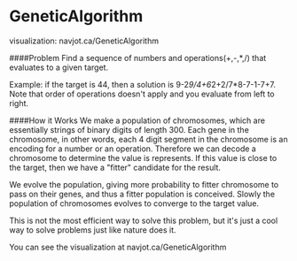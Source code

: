 GeneticAlgorithm
================

visualization: navjot.ca/GeneticAlgorithm

####Problem
Find a sequence of numbers and operations(+,-,*,/) that evaluates to a given target.

Example: if the target is 44, then a solution is 9-2*9/4+6*2+2/7*8-7-1-7+7. Note that order of operations doesn't apply and you evaluate from left to right.

####How it Works
We make a population of chromosomes, which are essentially strings of binary digits of length 300. Each gene in the chromosome, in other words, each 4 digit segment in the chromosome is an encoding for a number or an operation. Therefore we can decode a chromosome to determine the value is represents. If this value is close to the target, then we have a "fitter" candidate for the result.

We evolve the population, giving more probability to fitter chromosome to pass on their genes, and thus a fitter population is conceived. Slowly the population of chromosomes evolves to converge to the target value.

This is not the most efficient way to solve this problem, but it's just a cool way to solve problems just like nature does it.

You can see the visualization at navjot.ca/GeneticAlgorithm